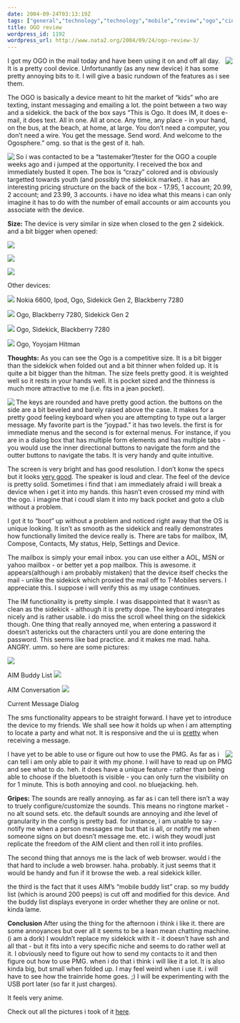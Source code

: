 ```yaml
---
date: 2004-09-24T03:13:19Z
tags: ["general","technology","technology","mobile","review","ogo","cingular"]
title: OGO review
wordpress_id: 1192
wordpress_url: http://www.nata2.org/2004/09/24/ogo-review-3/
---
```


<img align="right" src="https://web.archive.org/web/20030814003134/http://www.nata2.info//.thumbnails/pictures/misc/ogo_review/DSCN2051.jpg" />

I got my OGO in the mail today and have been using it on and off all day. It is a pretty cool device. Unfortunantly (as any new device) it has some pretty annoying bits to it. I will give a basic rundown of the features as i see them.

The OGO is basically a device meant to hit the market of “kids” who are texting, instant messaging and emailing a lot. the point between a two way and a sidekick. the back of the box says “This is Ogo. It does IM, it does e-mail, it does text. All in one. All at once. Any time, any place - in your hand, on the bus, at the beach, at home, at large. You don’t need a computer, you don’t need a wire. You get the message. Send word. And welcome to the Ogosphere.” omg. so that is the gest  of it. hah.

<!--more-->
<a />
<a href="https://web.archive.org/web/20030814003134/http://www.nata2.info//?path=pictures%2Fmisc%2Fogo_review&img=DSCN2054.jpg"><img border="0" align="left" src="https://web.archive.org/web/20030814003134/http://www.nata2.info//.thumbnails/pictures/misc/ogo_review/DSCN2054.jpg" /></a>
So i was contacted to be a “tastemaker”/tester for the OGO a couple weeks ago and i jumped at the opportunity. I received the box and immediately busted it open.  The box is “crazy” colored and is obviously targetted towards youth (and possibly the sidekick market). it has an interesting pricing structure on the back of the box - 17.95, 1 account; 20.99, 2 account; and 23.99, 3 accounts. i have no idea what this means i can only imagine it has to do with the number of email accounts or aim accounts you associate with the device.

<strong>Size:</strong>
The device is very similar in size when closed to the gen 2 sidekick.  and a bit bigger when opened:

<a href="https://web.archive.org/web/20030814003134/http://www.nata2.info//?path=pictures%2Fmisc%2Fogo_review&img=DSCN2027.jpg"><img border="0" src="https://web.archive.org/web/20030814003134/http://www.nata2.info//.thumbnails/pictures/misc/ogo_review/DSCN2027.jpg" /></a>

<a href="https://web.archive.org/web/20030814003134/http://www.nata2.info//?path=pictures%2Fmisc%2Fogo_review&img=DSCN2026.jpg"><img border="0" src="https://web.archive.org/web/20030814003134/http://www.nata2.info//.thumbnails/pictures/misc/ogo_review/DSCN2026.jpg" /></a>

<a href="https://web.archive.org/web/20030814003134/http://www.nata2.info//?path=pictures%2Fmisc%2Fogo_review&img=DSCN2028.jpg"><img border="0" src="https://web.archive.org/web/20030814003134/http://www.nata2.info//.thumbnails/pictures/misc/ogo_review/DSCN2028.jpg" /></a>

Other devices:

<a href="https://web.archive.org/web/20030814003134/http://www.nata2.info//?path=pictures%2Fmisc%2Fogo_review&img=DSCN2022.jpg"><img border="0" src="https://web.archive.org/web/20030814003134/http://www.nata2.info//.thumbnails/pictures/misc/ogo_review/DSCN2022.jpg" /></a>
Nokia 6600, Ipod, Ogo, Sidekick Gen 2, Blackberry 7280

<a href="https://web.archive.org/web/20030814003134/http://www.nata2.info//?path=pictures%2Fmisc%2Fogo_review&img=DSCN2023.jpg"><img border="0" src="https://web.archive.org/web/20030814003134/http://www.nata2.info//.thumbnails/pictures/misc/ogo_review/DSCN2023.jpg" /></a>
Ogo, Blackberry 7280, Sidekick Gen 2

<a href="https://web.archive.org/web/20030814003134/http://www.nata2.info//?path=pictures%2Fmisc%2Fogo_review&img=DSCN2024.jpg"><img border="0" src="https://web.archive.org/web/20030814003134/http://www.nata2.info//.thumbnails/pictures/misc/ogo_review/DSCN2024.jpg" /></a>
Ogo, Sidekick, Blackberry 7280

<a href="https://web.archive.org/web/20030814003134/http://www.nata2.info//?path=pictures%2Fmisc%2Fogo_review&img=DSCN2031.jpg"><img border="0" src="https://web.archive.org/web/20030814003134/http://www.nata2.info//.thumbnails/pictures/misc/ogo_review/DSCN2031.jpg" /></a>
Ogo, Yoyojam Hitman

<strong>Thoughts:</strong>
As you can see the Ogo is a competitive size. It is a bit bigger than the sidekick when folded out and a bit thinner when folded up. It is quite a bit bigger than the hitman. The size feels pretty good. it is weighted well so it rests in your hands well. It is pocket sized and the thinness is much more attractive to me (i.e. fits in a jean pocket).

<a href="https://web.archive.org/web/20030814003134/http://www.nata2.info//?path=pictures%2Fmisc%2Fogo_review&img=DSCN2040.jpg"><img border="0" align="left" src="https://web.archive.org/web/20030814003134/http://www.nata2.info//.thumbnails/pictures/misc/ogo_review/DSCN2040.jpg" /></a>The keys are rounded and have pretty good action. the buttons on the side are a bit beveled and barely raised above the case. It makes for a pretty good feeling keyboard when you are attempting to type out a larger message. My favorite part is the “joypad.” it has two levels. the first is for immediate menus and the second is for external menus. For instance, if you are in a dialog box that has multiple form elements and has multiple tabs - you would use the inner directional buttons to  navigate the form and the outter buttons to navigate the tabs. It is very handy and quite intuitive.

The screen is very bright and has good resolution. I don’t konw the specs but it looks <a href="https://web.archive.org/web/20030814003134/http://www.nata2.info//?path=pictures%2Fmisc%2Fogo_review&img=DSCN2044.jpg">very good</a>. The speaker is loud and clear. The feel of the device is pretty solid. Sometimes i find that i am immediately afraid i will break a device when i get it into my hands. this hasn’t even crossed my mind with the ogo. i imagine that i coudl slam it into my back pocket and goto a club without a problem.

I got it to “boot” up without a problem and noticed right away that the OS is unique looking. It isn’t as smooth as the sidekick and really demonstrates how functionally limited the device really is. There are tabs for mailbox, IM, Compose, Contacts, My status, Help, Settings and Device.

The mailbox is simply your email inbox. you can use either a AOL, MSN or yahoo mailbox - or better yet a pop mailbox. This is awesome. it appears(although i am probably mistaken) that the device itself checks the mail - unlike the sidekick which proxied the mail off to T-Mobiles servers. I appreciate this. I suppose i will verify this as my usage continues.

The IM functionality is pretty simple. I was disappointed that it wasn’t as clean as the sidekick - although it is pretty dope. The keyboard integrates nicely and is rather usable. i do miss the scroll wheel thing on the sidekick though. One thing that really annoyed me, when entering a password it doesn’t astericks out the characters until you are done entering the password. This seems like bad practice. and it makes me mad. haha. ANGRY. umm. so here are some pictures:

<a href="https://web.archive.org/web/20030814003134/http://www.nata2.info//?path=pictures%2Fmisc%2Fogo_review&img=DSCN2032.jpg"><img border="0" src="https://web.archive.org/web/20030814003134/http://www.nata2.info//.thumbnails/pictures/misc/ogo_review/DSCN2032.jpg" /></a>

AIM Buddy List
<a href="https://web.archive.org/web/20030814003134/http://www.nata2.info//?path=pictures%2Fmisc%2Fogo_review&img=DSCN2033.jpg"><img border="0" src="https://web.archive.org/web/20030814003134/http://www.nata2.info//.thumbnails/pictures/misc/ogo_review/DSCN2033.jpg" /></a>

AIM Conversation
<a href="https://web.archive.org/web/20030814003134/http://www.nata2.info//?path=pictures%2Fmisc%2Fogo_review&img=DSCN2039.jpg"><img border="0" src="https://web.archive.org/web/20030814003134/http://www.nata2.info//.thumbnails/pictures/misc/ogo_review/DSCN2039.jpg" /></a>

Current Message Dialog

The sms functionality appears to be straight forward. I have yet to introduce the device to my friends. We shall see how it holds up when i am attempting to locate a party and what not. It is responsive and the ui is <a href="https://web.archive.org/web/20030814003134/http://www.nata2.info//?path=pictures%2Fmisc%2Fogo_review&img=DSCN2035.jpg">pretty</a> when receiving a message.

I have yet to be able to use or figure out how to use the PMG.
<a href="https://web.archive.org/web/20030814003134/http://www.nata2.info//?path=pictures%2Fmisc%2Fogo_review&img=DSCN2056.jpg"><img border="0" align="right" src="https://web.archive.org/web/20030814003134/http://www.nata2.info//.thumbnails/pictures/misc/ogo_review/DSCN2056.jpg" /></a> As far as i can tell i am only able to pair it with my phone. I will have to read up on PMG and see what to do. heh. it does have a unique feature - rather than being able to choose if the bluetooth is visible - you can only turn the visibility on for 1 minute. This is both annoying and cool. no bluejacking. heh.

<strong>Gripes:</strong>
The sounds are really annoying. as far as i can tell there isn’t a way to truely configure/customize the sounds. This means no ringtone market - no alt sound sets. etc. the default sounds are annoying and ithe level of granularity in the config is pretty bad. for instance, i am unable to say - notify me when a person messages me but that is all, or notify me when someone signs on but doesn’t message me. etc. i wish they woudl just replicate the freedom of the AIM client and then roll it into profiles.

The second thing that annoys me is the lack of web browser. would i the that hard to include a web browser. haha. probably. it just seems that it would be handy and fun if it browse the web. a real sidekick killer.

the third is the fact that it uses AIM’s “mobile buddy list” crap. so my buddy list (which is around 200 peeps) is cut off and modified for this device. And the buddy list displays everyone in order whether they are online or not. kinda lame.

<strong>Conclusion</strong>
After using the thing for the afternoon i think i like it. there are some annoyances but over all it seems to be a lean mean chatting machine. (i am a dork) I wouldn’t replace my sidekick with it - it doesn’t have ssh and all that - but it fits into a very specific niche and seems to do rather well at it. I obviously need to figure out how to send my contacts to it and then figure out how to use PMG. when i do that i think i will like it a lot. It is also kinda big, but small when folded up. I may feel weird when i use it. i will have to see how the trainride home goes. ;) I will be experimenting with the USB port later (so far it just charges).

It feels very anime.

Check out all the pictures i took of it <a href="https://web.archive.org/web/20030814003134/http://www.nata2.info//?path=pictures%2Fmisc%2Fogo_review">here</a>.
